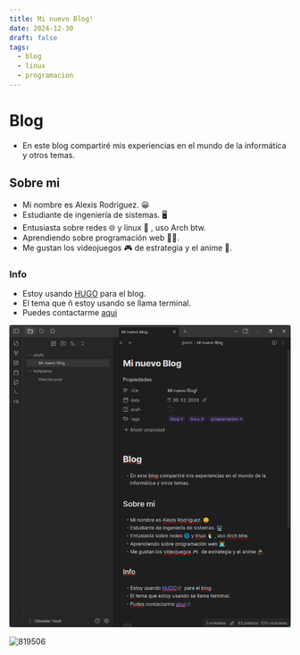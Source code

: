 ```yaml
---
title: Mi nuevo Blog!
date: 2024-12-30
draft: false
tags:
  - blog
  - linux
  - programacion
---
```


# Blog

- En este blog compartiré mis experiencias en el mundo de la informática y otros temas.

## Sobre mi

- Mi nombre es Alexis Rodriguez. 😀
- Estudiante de ingeniería de sistemas. 🖥️
- Entusiasta sobre redes 🌐 y linux 🐧 , uso Arch btw. 
- Aprendiendo sobre programación web 👨‍💻.
- Me gustan los videojuegos 🎮️  de estrategia y el anime 🥷.

### Info

- Estoy usando [HUGO](https://gohugo.io)  para el blog.
- El tema que ñ estoy usando se llama terminal.
- Puedes contactarme [aqui](mailto:alexisroor@gmail.com)

![obsidian-blog](/images/obsidian-blog.png)


![819506](/images/819506.png)